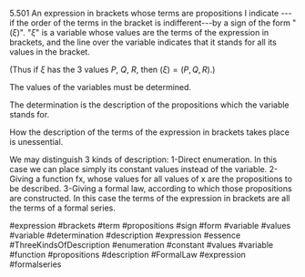 5.501 An expression in brackets whose terms are propositions I indicate
---if the order of the terms in the bracket is indifferent---by a sign of the form "($\xi$)". "$\xi$" is a variable whose values are the terms of the expression in brackets, and the line over the variable indicates that it stands for all its values in the bracket.

(Thus if $\xi$ has the 3 values $P$, $Q$, $R$, then $(\xi)=(P, Q, R)$.)

The values of the variables must be determined.

The determination is the description of the propositions which the variable stands for.

How the description of the terms of the expression in brackets takes place is unessential.

We may distinguish 3 kinds of description: 
1-Direct enumeration. In this case we can place simply its constant values instead of the variable.
2-Giving a function fx, whose values for all values of x are the propositions to be described. 
3-Giving a formal law, according to which those propositions are constructed. In this case the terms of the expression in brackets are all the terms of a formal series.

#expression #brackets #term #propositions #sign #form #variable #values #variable #determination #description #expression #essence #ThreeKindsOfDescription #enumeration #constant #values #variable #function #propositions #description #FormalLaw #expression #formalseries 
